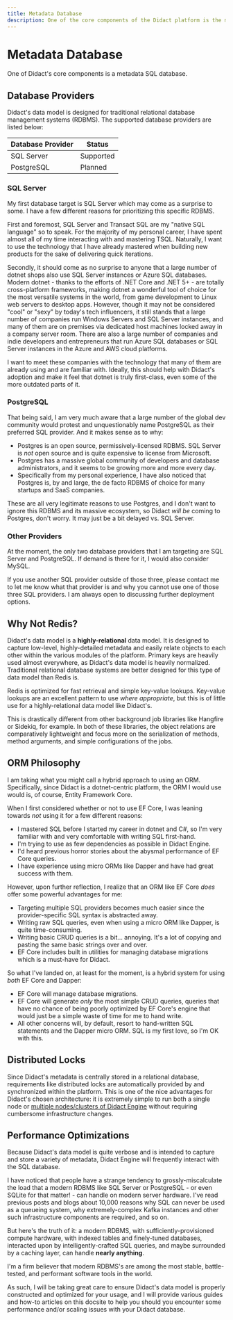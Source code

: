 ```yaml
---
title: Metadata Database
description: One of the core components of the Didact platform is the metadata database. We discuss the supported SQL providers and database architecture.
---
```


# Metadata Database

One of Didact's core components is a metadata SQL database.

## Database Providers

Didact's data model is designed for traditional relational database management systems (RDBMS). The supported database providers are listed below:

| Database Provider | Status |
| --- | --- |
| SQL Server | Supported |
| PostgreSQL | Planned |

### SQL Server

My first database target is SQL Server which may come as a surprise to some. I have a few different reasons for prioritizing this specific RDBMS.

First and foremost, SQL Server and Transact SQL are my "native SQL language" so to speak. For the majority of my personal career, I have spent almost all of my time interacting with and mastering TSQL. Naturally, I want to use the technology that I have already mastered when building new products for the sake of delivering quick iterations.

Secondly, it should come as no surprise to anyone that a large number of dotnet shops also use SQL Server instances or Azure SQL databases. Modern dotnet - thanks to the efforts of .NET Core and .NET 5+ - are totally cross-platform frameworks, making dotnet a wonderful tool of choice for the most versatile systems in the world, from game development to Linux web servers to desktop apps. However, though it may not be considered "cool" or "sexy" by today's tech influencers, it still stands that a large number of companies run Windows Servers and SQL Server instances, and many of them are on premises via dedicated host machines locked away in a company server room. There are also a large number of companies and indie developers and entrepreneurs that run Azure SQL databases or SQL Server instances in the Azure and AWS cloud platforms.

I want to meet these companies with the technology that many of them are already using and are familiar with. Ideally, this should help with Didact's adoption and make it feel that dotnet is truly first-class, even some of the more outdated parts of it.

### PostgreSQL

That being said, I am very much aware that a large number of the global dev community would protest and unquestionably name PostgreSQL as their preferred SQL provider. And it makes sense as to why:

* Postgres is an open source, permissively-licensed RDBMS. SQL Server is *not* open source and is quite expensive to license from Microsoft.
* Postgres has a massive global community of developers and database administrators, and it seems to be growing more and more every day.
* Specifically from my personal experience, I have also noticed that Postgres is, by and large, the de facto RDBMS of choice for many startups and SaaS companies.

These are all very legitimate reasons to use Postgres, and I don't want to ignore this RDBMS and its massive ecosystem, so Didact *will be* coming to Postgres, don't worry. It may just be a bit delayed vs. SQL Server.

### Other Providers

At the moment, the only two database providers that I am targeting are SQL Server and PostgreSQL. If demand is there for it, I would also consider MySQL.

If you use another SQL provider outside of those three, please contact me to let me know what that provider is and why you cannot use one of those three SQL providers. I am always open to discussing further deployment options.

## Why Not Redis?

Didact's data model is a **highly-relational** data model. It is designed to capture low-level, highly-detailed metadata and easily relate objects to each other within the various modules of the platform. Primary keys are heavily used almost everywhere, as Didact's data model is heavily normalized. Traditional relational database systems are better designed for this type of data model than Redis is.

Redis is optimized for fast retrieval and simple key-value lookups. Key-value lookups are an excellent pattern to use *where appropriate*, but this is of little use for a highly-relational data model like Didact's.

This is drastically different from other background job libraries like Hangfire or Sidekiq, for example. In both of these libraries, the object relations are comparatively lightweight and focus more on the serialization of methods, method arguments, and simple configurations of the jobs.

## ORM Philosophy

I am taking what you might call a hybrid approach to using an ORM. Specifically, since Didact is a dotnet-centric platform, the ORM I would use would is, of course, Entity Framework Core.

When I first considered whether or not to use EF Core, I was leaning towards *not* using it for a few different reasons:

* I mastered SQL before I started my career in dotnet and C#, so I'm very familiar with and very comfortable with writing SQL first-hand.
* I'm trying to use as few dependencies as possible in Didact Engine.
* I'd heard previous horror stories about the abysmal performance of EF Core queries.
* I have experience using micro ORMs like Dapper and have had great success with them.

However, upon further reflection, I realize that an ORM like EF Core *does* offer some powerful advantages for me:

* Targeting multiple SQL providers becomes much easier since the provider-specific SQL syntax is abstracted away.
* Writing raw SQL queries, even when using a micro ORM like Dapper, is quite time-consuming.
* Writing basic CRUD queries is a bit... annoying. It's a lot of copying and pasting the same basic strings over and over.
* EF Core includes built in utilities for managing database migrations which is a must-have for Didact.

So what I've landed on, at least for the moment, is a hybrid system for using *both* EF Core and Dapper:

* EF Core will manage database migrations.
* EF Core will generate *only* the most simple CRUD queries, queries that have no chance of being poorly optimized by EF Core's engine that would just be a simple waste of time for me to hand write.
* All other concerns will, by default, resort to hand-written SQL statements and the Dapper micro ORM. SQL is my first love, so I'm OK with this.

## Distributed Locks

Since Didact's metadata is centrally stored in a relational database, requirements like distributed locks are automatically provided by and synchronized within the platform. This is one of the nice advantages for Didact's chosen architecture: it is extremely simple to run both a single node or [multiple nodes/clusters of Didact Engine](/core-concepts/architecture/didact-engine#multinode-and-clustering) without requiring cumbersome infrastructure changes.

## Performance Optimizations

Because Didact's data model is quite verbose and is intended to capture and store a variety of metadata, Didact Engine will frequently interact with the SQL database.

I have noticed that people have a strange tendency to grossly-miscalculate the load that a modern RDBMS like SQL Server or PostgreSQL - or even SQLite for that matter! - can handle on modern server hardware. I've read previous posts and blogs about 10,000 reasons why SQL can never be used as a queueing system, why extremely-complex Kafka instances and other such infrastructure components are required, and so on.

But here's the truth of it: a modern RDBMS, with sufficiently-provisioned compute hardware, with indexed tables and finely-tuned databases, interacted upon by intelligently-crafted SQL queries, and maybe surrounded by a caching layer, can handle **nearly anything**.

I'm a firm believer that modern RDBMS's are among the most stable, battle-tested, and performant software tools in the world.

As such, I will be taking great care to ensure Didact's data model is properly constructed and optimized for your usage, and I will provide various guides and how-to articles on this docsite to help you should you encounter some performance and/or scaling issues with your Didact database.